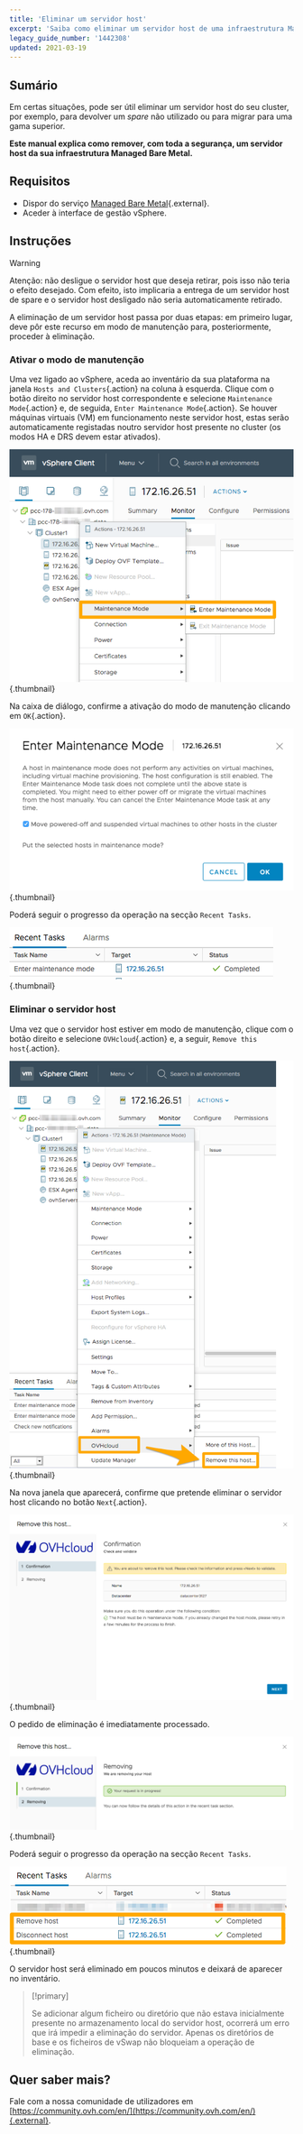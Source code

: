 ```yaml
---
title: 'Eliminar um servidor host'
excerpt: 'Saiba como eliminar um servidor host de uma infraestrutura Managed Bare Metal'
legacy_guide_number: '1442308'
updated: 2021-03-19
---
```


## Sumário

Em certas situações, pode ser útil eliminar um servidor host do seu cluster, por exemplo, para devolver um _spare_ não utilizado ou para migrar para uma gama superior.

**Este manual explica como remover, com toda a segurança, um servidor host da sua infraestrutura Managed Bare Metal.**

## Requisitos

* Dispor do serviço [Managed Bare Metal](https://www.ovhcloud.com/pt/managed-bare-metal/){.external}.
* Aceder à interface de gestão vSphere.

## Instruções

> [!warning]
>
> Atenção: não desligue o servidor host que deseja retirar, pois isso não teria o efeito desejado. Com efeito, isto implicaria a entrega de um servidor host de spare e o servidor host desligado não seria automaticamente retirado.
>

A eliminação de um servidor host passa por duas etapas: em primeiro lugar, deve pôr este recurso em modo de manutenção para, posteriormente, proceder à eliminação.

### Ativar o modo de manutenção

Uma vez ligado ao vSphere, aceda ao inventário da sua plataforma na janela `Hosts and Clusters`{.action} na coluna à esquerda. Clique com o botão direito no servidor host correspondente e selecione `Maintenance Mode`{.action} e, de seguida, `Enter Maintenance Mode`{.action}. Se houver máquinas virtuais (VM) em funcionamento neste servidor host, estas serão automaticamente registadas noutro servidor host presente no cluster (os modos HA e DRS devem estar ativados).

![Ativação do modo de manutenção](images/removehost01.png){.thumbnail}

Na caixa de diálogo, confirme a ativação do modo de manutenção clicando em `OK`{.action}.

![Confirmação do modo de manutenção](images/removehost02.png){.thumbnail}

Poderá seguir o progresso da operação na secção `Recent Tasks`.

![Progresso da ativação do modo de manutenção](images/removehost03.png){.thumbnail}

### Eliminar o servidor host

Uma vez que o servidor host estiver em modo de manutenção, clique com o botão direito e selecione `OVHcloud`{.action} e, a seguir, `Remove this host`{.action}.

![Remover o host](images/removehost04.png){.thumbnail}

Na nova janela que aparecerá, confirme que pretende eliminar o servidor host clicando no botão `Next`{.action}.

![Confirmação da eliminação](images/removehost05.png){.thumbnail}

O pedido de eliminação é imediatamente processado.

![Validação da eliminação](images/removehost06.png){.thumbnail}

Poderá seguir o progresso da operação na secção `Recent Tasks`.

![Progresso da eliminação do host](images/removehost07.png){.thumbnail}

O servidor host será eliminado em poucos minutos e deixará de aparecer no inventário.

> [!primary]
>
> Se adicionar algum ficheiro ou diretório que não estava inicialmente presente no armazenamento local do servidor host, ocorrerá um erro que irá impedir a eliminação do servidor. Apenas os diretórios de base e os ficheiros de vSwap não bloqueiam a operação de eliminação.
>

## Quer saber mais?

Fale com a nossa comunidade de utilizadores em [https://community.ovh.com/en/](https://community.ovh.com/en/){.external}.

